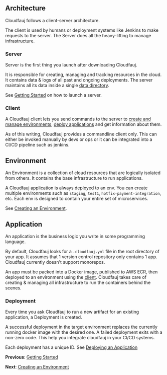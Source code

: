 ## Architecture
Cloudfauj follows a client-server architecture.

The client is used by humans or deployment systems like Jenkins to make requests to the server. The Server does all the heavy-lifting to manage infrastructure.

### Server
Server is the first thing you launch after downloading Cloudfauj.

It is responsible for creating, managing and tracking resources in the cloud. It contains data & logs of all past and ongoing deployments. The server maintains all its data inside a single [data directory](./getting-started.md#configuration).

See [Getting Started](./getting-started.md#server) on how to launch a server.

### Client
A Cloudfauj client lets you send commands to the server to [create and manage environments](./create-env.md), [deploy applications](./deploy-app.md) and get information about them.

As of this writing, Cloudfauj provides a commandline client only. This can either be invoked manually by devs or ops or it can be integrated into a CI/CD pipeline such as jenkins.

## Environment
An Environment is a collection of cloud resources that are logically isolated from others. It contains the base infrastructure to run applications.

A Cloudfauj application is always deployed to an env. You can create multiple environments such as `staging`, `test1`, `hotfix-payment-integration`, etc. Each env is designed to contain your entire set of microservices.

See [Creating an Environment](./create-env.md).

## Application
An application is the business logic you write in some programming language.

By default, Cloudfauj looks for a `.cloudfauj.yml` file in the root directory of your app. It assumes that 1 version control repository only contains 1 app. Cloudfauj currently doesn't support monorepos.

An app must be packed into a Docker image, published to AWS ECR, then deployed to an environment using the [client](#client). Cloudfauj takes care of creating & managing all infrastructure to run the containers behind the scenes.

### Deployment
Every time you ask Cloudfauj to run a new artifact for an existing application, a Deployment is created.

A successful deployment in the target environment replaces the currently running docker image with the desired one. A failed deployment exits with a non-zero code. This help you integrate cloudfauj in your CI/CD systems.

Each deployment has a unique ID. See [Deploying an Application](./deploy-app.md)

**Previous**: [Getting Started](./getting-started.md)

**Next**: [Creating an Environment](./create-env.md)
